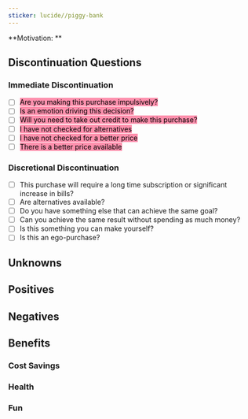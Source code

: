 ```yaml
---
sticker: lucide//piggy-bank
---
```

**Motivation: **
## Discontinuation Questions
### Immediate Discontinuation
- [ ] <mark style="background: #FF5582A6;">Are you making this purchase impulsively? </mark>
- [ ] <mark style="background: #FF5582A6;">Is an emotion driving this decision? </mark>
- [ ] <mark style="background: #FF5582A6;">Will you need to take out credit to make this purchase? </mark>
- [ ] <mark style="background: #FF5582A6;">I have not checked for alternatives</mark>
- [ ] <mark style="background: #FF5582A6;">I have not checked for a better price</mark>
- [ ] <mark style="background: #FF5582A6;">There is a better price available</mark>
### Discretional Discontinuation
- [ ] This purchase will require a long time subscription or significant increase in bills? 
- [ ] Are alternatives available? 
- [ ] Do you have something else that can achieve the same goal? 
- [ ] Can you achieve the same result without spending as much money? 
- [ ] Is this something you can make yourself? 
- [ ] Is this an ego-purchase? 
## Unknowns

## Positives

## Negatives

## Benefits

### Cost Savings

### Health

### Fun
